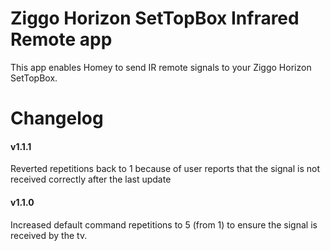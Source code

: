 # Ziggo Horizon SetTopBox Infrared Remote app

This app enables Homey to send IR remote signals to your Ziggo Horizon SetTopBox.

# Changelog

#### v1.1.1
Reverted repetitions back to 1 because of user reports that the signal is not received correctly after the last update

#### v1.1.0
Increased default command repetitions to 5 (from 1) to ensure the signal is received by the tv.
